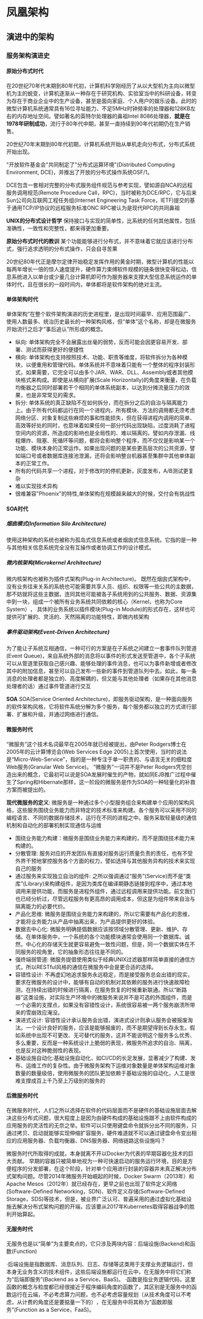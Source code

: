 # 凤凰架构

## 演进中的架构

### 服务架构演进史

#### 原始分布式时代

在20世纪70年代末期到80年代初，计算机科学刚经历了从以大型机为主向以微型机为主的蜕变，计算机逐渐从一种存在于研究机构、实验室当中的科研设备，转变为存在于商业企业中的生产设备，甚至是面向家庭、个人用户的娱乐设备。此时的微型计算机系统通常具有16位寻址能力、不足5MHz时钟频率的处理器和128KB左右的内存地址空间。譬如著名的英特尔处理器的鼻祖Intel 8086处理器，**就是在1978年研制成功**，流行于80年代中期，甚至一直持续到90年代初期仍在生产销售。

20世纪70年末期到80年代初期，计算机系统开始从单机走向分布式，分布式系统开始出现。

"开放软件基金会"共同制定了"分布式运算环境"(Distributed Computing Environment, DCE)，并推出了开放的分布式操作系统OSF/1。

DCE包含一套相对完整的分布式服务组件规范与参考实现，譬如源自NCA的远程服务调用规范(Remote Procedure Call，RPC)，当时被称为DCE/RPC，它与后来Sun公司向互联网工程任务组(Internet Engineering Task Force，IETF)提交的基于通用TCP/IP协议的远程服务标准ONC RPC被认为是现代RPC的共同鼻祖

**UNIX的分布式设计哲学**
保持接口与实现的简单性，比系统的任何其他属性，包括准确性，一致性和完整性，都来得更加重要。

**原始分布式时代的教训**
某个功能能够进行分布式，并不意味着它就应该进行分布式，强行追求透明的分布式操作，只会自寻苦果

20世纪80年代正是摩尔定律开始稳定发挥作用的黄金时期，微型计算机的性能以每两年增长一倍的惊人速度提升，硬件算力束缚软件规模的链条很快变得松动，信息系统进入以单台或少量几台计算机即可作为服务器来支撑大型信息系统运作的单体时代，且在很长的一段时间内，单体都将是软件架构的绝对主流。

#### 单体架构时代
单体架构”在整个软件架构演进的历史进程里，是出现时间最早、应用范围最广、使用人数最多、统治历史最长的一种架构风格，但“单体”这个名称，却是在微服务开始流行之后才“事后追认”所形成的概念。

- 纵向: 单体架构完全不会展露出丝毫的弱势，反而可能会因更容易开发、部署、测试而获得更好的便捷性
- 横向: 单体架构也支持按照技术、功能、职责等维度，将软件拆分为各种模块，以便重用和管理代码。单体系统并不意味着只能有一个整体的程序封装形式，如果需要，它完全可以由多个JAR、WAR、DLL、Assembly或者其他模块格式来构成。即使是从横向扩展(Scale Horizontally)的角度来衡量，在负载均衡器之后同时部署若干个相同的单体系统副本，以达到分摊流量压力的效果，也是非常常见的需求。
- 拆分: 单体系统的真正缺陷不在如何拆分，而在拆分之后的自治与隔离能力上。由于所有代码都运行在同一个进程内，所有模块、方法的调用都无须考虑网络分区、对象复制这些麻烦的事和性能损失，但在获得进程内调用的简单、高效等好处的同时，也意味着如果任何一部分代码出现缺陷，过度消耗了进程空间内的资源，所造成的影响也是全局性的、难以隔离的。譬如内存泄漏、线程爆炸、阻塞、死循环等问题，都将会影响整个程序，而不仅仅是影响某一个功能、模块本身的正常运作。如果出现问题的是某些更高层次的公共资源，譬如端口号或者数据库连接池泄漏，还将会影响整台机器甚至集群中其他单体副本的正常工作。
- 所有的代码共享一个进程，对于修改时的停机更新，灰度发布，A/B测试更复杂
- 难以实现技术异构
- 很难兼容"Phoenix"的特性,单体架构在规模越来越大的时候，交付会有挑战性

#### SOA时代

##### 烟囱模式(Information Silo Architecture)
使用这种架构的系统也被称为孤岛式信息系统或者烟囱式信息系统。它指的是一种与其他相关信息系统完全没有互操作或者协调工作的设计模式。

##### 微内核架构(Microkernel Architecture)
微内核架构也被称为插件式架构(Plug-in Architecture)。
既然在烟囱式架构中，没有业务往来关系的系统也可能需要共享人员、组织、权限等一些公共的主数据，那不妨就将这些主数据，连同其他可能被各子系统用到的公共服务、数据、资源集中到一块，组成一个被所有业务系统共同依赖的核心（Kernel，也称为Core System）​，
具体的业务系统以插件模块(Plug-in Module)的形式存在，这样也可提供可扩展的、灵活的、天然隔离的功能特性，即微内核架构

##### 事件驱动架构(Event-Driven Architecture)
为了能让子系统互相通信，一种可行的方案是在子系统之间建立一套事件队列管道(Event Queue)，来自系统外部的消息将以事件的形式发送至管道中，各个子系统可以从管道里获取自己感兴趣、能够处理的事件消息，也可以为事件新增或者修改其中的附加信息，甚至可以自己发布一些新的事件到管道队列中去。如此，每一条消息的处理者都是独立的、高度解耦的，但又能与其他处理者（如果存在其他消息处理者的话）通过事件管道进行交互

**SOA**
SOA(Service Oriented Architecture)，即服务驱动架构，是一种面向服务的软件架构风格，它将软件系统分解为多个服务，每个服务都以独立的方式进行部署、扩展和升级，并通过网络进行通信。

#### 微服务时代
“微服务”这个技术名词最早在2005年就已经被提出，由Peter Rodgers博士在2005年的云计算博览会(Web Services Edge 2005)上首次使用，当时的说法是“Micro-Web-Service”​，指的是一种专注于单一职责的、与语言无关的细粒度Web服务(Granular Web Service)。​
“微服务”一词并不是Peter Rodgers凭空创造出来的概念，它最初可以说是SOA发展时催生的产物，就如同EJB推广过程中催生了Spring和Hibernate那样，这一阶段的微服务是作为SOA的一种轻量化的补救方案而被提出的。

**现代微服务的定义**: 微服务是一种通过多个小型服务组合来构建单个应用的架构风格，这些服务围绕业务能力而非特定的技术标准来构建。各个服务可以采用不同的编程语言、不同的数据存储技术，运行在不同的进程之中。服务采取轻量级的通信机制和自动化的部署机制实现通信与运维

- 围绕业务能力构建：微服务是围绕业务能力来构建的，而不是围绕技术能力来构建的。
- 分散管理: 服务对应的开发团队有直接对服务运行质量负责的责任，也有不受外界干预地掌控服务各个方面的权力，譬如选择与其他服务异构的技术来实现自己的服务
- 通过服务来实现独立自治的组件: 之所以强调通过“服务”(Service)而不是“类库”(Library)来构建组件，是因为类库在编译期静态链接到程序中，通过本地调用来提供功能，而服务是进程外组件，通过远程调用来提供功能。前文我们也已经分析过，尽管远程服务有更高昂的调用成本，但这是为组件带来自治与隔离能力的必要代价。
- 产品化思维: 微服务是围绕业务能力来构建的，所以它需要有产品化的思维，才能将业务能力从产品中抽离出来，为产品提供更好的体验。
- 数据去中心化: 微服务明确提倡数据应该按领域分散管理、更新、维护、存储。在单体服务中，一个系统的各个功能模块通常会使用同一个数据库。诚然，中心化的存储天生就更容易避免一致性问题，但是，同一个数据实体在不同服务的视角里，它的抽象形态往往是不同的。
- 强终端弱管道: 微服务提倡使用类似于经典UNIX过滤器那样简单直接的通信方式，所以RESTful风格的通信在微服务中会是更合适的选择。
- 容错性设计: 不再虚幻地追求服务永远稳定，而是接受服务总会出错的现实，要求在微服务的设计中，能够有自动的机制对其依赖的服务进行快速故障检测，在持续出错的时候进行隔离，在服务恢复的时候重新联通。所以“断路器”这类设施，对实际生产环境中的微服务来说并不是可选的外围组件，而是一个必需的支撑点，如果没有容错性设计，系统很容易被一两个服务崩溃所带来的雪崩效应淹没。
- 演进式设计: 容错性设计承认服务会出错，演进式设计则承认服务会被报废淘汰。一个设计良好的服务，应该是能够报废的，而不是期望得到长存永生。假如系统中出现不可更改、无可替代的服务，这并不能说明这个服务多么优秀、多么重要，反而是一种系统设计上脆弱的表现，微服务所追求的自治、隔离，也是反对这种脆弱性的表现。
- 基础设施自动化:基础设施自动化，如CI/CD的长足发展，显著减少了构建、发布、运维工作的复杂性。由于微服务架构下运维对象数量是单体架构运维对象数量的数量级倍，使用微服务的团队更加依赖于基础设施的自动化，人工是很难支撑成百上千乃至上万级别的服务的

#### 后微服务时代
在微服务时代，人们之所以选择在软件的代码层面而不是硬件的基础设施层面去解决这些分布式问题，很大程度上是因为由硬件构成的基础设施跟不上由软件构成的应用服务的灵活性的无奈之举。软件可以只使用键盘命令就拆分出不同的服务，只通过拷贝、启动就能够实现伸缩扩容服务，硬件难道就不可以通过键盘命令变出相应的应用服务器、负载均衡器、DNS服务器、网络链路这些设施吗？

微服务时代所取得的成就，本身就离不开以Docker为代表的早期容器化技术的巨大贡献。
早期的容器只被简单地视为一种可快速启动的服务运行环境，目的是方便程序的分发部署，在这个阶段，针对单个应用进行封装的容器并未真正解决分布式架构问题。尽管2014年微服务开始崛起的时候，Docker Swarm（2013年）和Apache Mesos（2012年）就已经存在，更早之前也出现了软件定义网络(Software-Defined Networking，SDN)、软件定义存储(Software-Defined Storage，SDS)等技术，但是，被业界广泛认可、普遍采用的通过虚拟化基础设施去解决分布式架构问题的开端，应该要从2017年Kubernetes取得容器战争的胜利开始算起。

#### 无服务时代
无服务也是以“简单”为主要卖点的，它只涉及两块内容：后端设施(Backend)和函数(Function)

·后端设施是指数据库、消息队列、日志、存储等这类用于支撑业务逻辑运行，但本身无业务含义的技术组件，这些后端设施都运行在云中，在无服务中将它们称为“后端即服务”(Backend as a Service，BaaS)。
·函数是指业务逻辑代码，这里函数的概念与粒度都已经很接近于程序编码角度的函数了，其区别是无服务中的函数运行在云端，不必考虑算力问题，也不必考虑容量规划（从技术角度可以不考虑，从计费的角度还是要掂量一下的）​，在无服务中将其称为“函数即服务”(Function as a Service，FaaS)。

